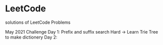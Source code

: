 # LeetCode
solutions of LeetCode Problems

May 2021 Challenge
Day 1: Prefix and suffix search   Hard   -> Learn Trie Tree to make dictionery
Day 2:
